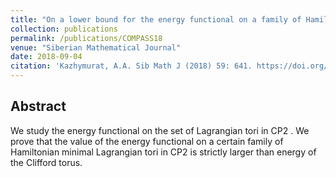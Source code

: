 ```yaml
---
title: "On a lower bound for the energy functional on a family of Hamiltonian minimal Lagrangian tori in CP^2"
collection: publications
permalink: /publications/COMPASS18
venue: "Siberian Mathematical Journal"
date: 2018-09-04
citation: 'Kazhymurat, A.A. Sib Math J (2018) 59: 641. https://doi.org/10.1134/S0037446618040067'
---
```



## Abstract
We study the energy functional on the set of Lagrangian tori in CP2 . We prove that the value of the energy functional on a certain family of Hamiltonian minimal Lagrangian tori in CP2 is strictly larger than energy of the Clifford torus.
